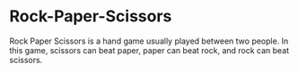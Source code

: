 # Rock-Paper-Scissors
Rock Paper Scissors is a hand game usually played between two people.
In this game, scissors can beat paper, paper can beat rock, and rock can beat scissors.

